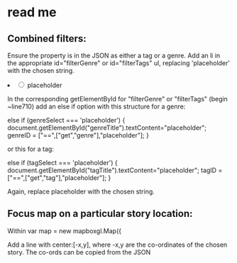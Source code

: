 # read me
## Combined filters:
Ensure the property is in the JSON as either a tag or a genre.
Add an li in the appropriate id="filterGenre" or id="filterTags" ul, replacing 'placeholder' with the chosen string.
  <li>
    <label>
      <input id='placeholder' type='radio' name='toggle' value='placeholder'>
      placeholder
    </label>
  </li>

In the corresponding getElementById for "filterGenre" or "filterTags" (begin ~line710) add an else if option with this structure for a genre:

  else if (genreSelect === 'placeholder') {
      document.getElementById("genreTitle").textContent="placeholder";
  genreID = ["==",["get","genre"],"placeholder"];
  }

or this for a tag:

else if (tagSelect === 'placeholder') {
  document.getElementById("tagTitle").textContent="placeholder";
tagID = ["==",["get","tag"],"placeholder"];
}


Again, replace placeholder with the chosen string.

## Focus map on a particular story location:
Within var map = new mapboxgl.Map({

Add a line with center:[-x,y], where -x,y are the co-ordinates of the chosen story. The co-ords can be copied from the JSON
